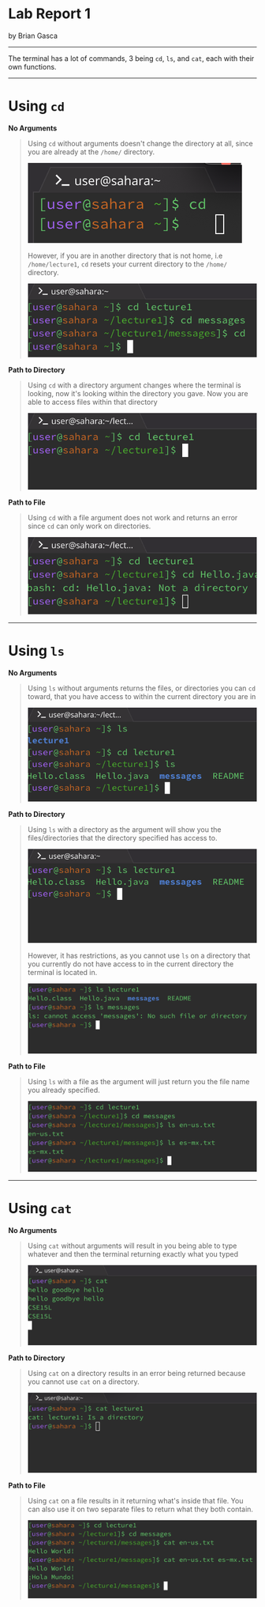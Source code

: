 # Lab Report 1

by Brian Gasca

***

The terminal has a lot of commands, 3 being `cd`, `ls`, and `cat`, each with their own functions.

***

# Using `cd`

**No Arguments**

> Using `cd` without arguments doesn't change the directory at all, since you are already at the `/home/` directory.
> 
> ![Image](https://raw.githubusercontent.com/briangasca/cse15l-lab-reports/main/images/Screenshot%202024-01-10%20at%203.11.06%20PM.png)
> 
> However, if you are in another directory that is not home, i.e `/home/lecture1`, `cd` resets your current directory to the `/home/` directory.
> 
> ![Image](https://raw.githubusercontent.com/briangasca/cse15l-lab-reports/main/images/Screenshot%202024-01-10%20at%203.19.39%20PM.png)
>

**Path to Directory**

> Using `cd` with a directory argument changes where the terminal is looking, now it's looking within the directory you gave.
> Now you are able to access files within that directory
> 
> ![Image](https://raw.githubusercontent.com/briangasca/cse15l-lab-reports/main/images/Screenshot%202024-01-10%20at%203.22.59%20PM.png)
>

**Path to File**

> 
> Using `cd` with a file argument does not work and returns an error since `cd` can only work on directories.
> 
> ![Image](https://raw.githubusercontent.com/briangasca/cse15l-lab-reports/main/images/Screenshot%202024-01-10%20at%203.28.18%20PM.png)

***

# Using `ls`

**No Arguments**

> Using `ls` without arguments returns the files, or directories you can `cd` toward, that you have access to within the current directory you are in
>
>![Image](https://raw.githubusercontent.com/briangasca/cse15l-lab-reports/main/images/Screenshot%202024-01-10%20at%203.36.02%20PM.png)
>

**Path to Directory**

> Using `ls` with a directory as the argument will show you the files/directories that the directory specified has access to.
>
> ![Image](https://raw.githubusercontent.com/briangasca/cse15l-lab-reports/main/images/Screenshot%202024-01-10%20at%203.39.24%20PM.png)
>
> However, it has restrictions, as you cannot use `ls` on a directory that you currently do not have access to in the current directory the terminal is located in.
>
> ![Image](https://raw.githubusercontent.com/briangasca/cse15l-lab-reports/main/images/Screenshot%202024-01-10%20at%203.39.42%20PM.png)
>

**Path to File**

> Using `ls` with a file as the argument will just return you the file name you already specified.
>
>![Image](https://raw.githubusercontent.com/briangasca/cse15l-lab-reports/main/images/Screenshot%202024-01-10%20at%203.40.20%20PM.png)

***

# Using `cat`

**No Arguments**

> Using `cat` without arguments will result in you being able to type whatever and then the terminal returning exactly what you typed
>
>![Image](https://raw.githubusercontent.com/briangasca/cse15l-lab-reports/main/images/Screenshot%202024-01-10%20at%203.45.51%20PM.png)
>

**Path to Directory**

> Using `cat` on a directory results in an error being returned because you cannot use `cat` on a directory.
>
>![Image](https://raw.githubusercontent.com/briangasca/cse15l-lab-reports/main/images/Screenshot%202024-01-10%20at%203.47.06%20PM.png)
>
> 
**Path to File**

> Using `cat` on a file results in it returning what's inside that file. You can also use it on two separate files to return what they both contain.
>
>![Image](https://raw.githubusercontent.com/briangasca/cse15l-lab-reports/main/images/Screenshot%202024-01-10%20at%203.47.52%20PM.png)
>


